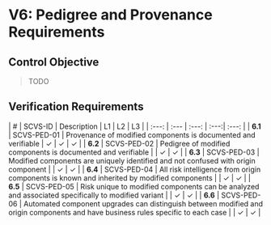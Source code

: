 # V6: Pedigree and Provenance Requirements

## Control Objective

> TODO

<div style="page-break-after: always;"> 
</div>

## Verification Requirements

| # | SCVS-ID | Description | L1 | L2 | L3 |
| :---: | :--- | :---: | :---:| :---: |
| **6.1** | SCVS-PED-01 | Provenance of modified components is documented and verifiable | ✓ | ✓ | ✓ |
| **6.2** | SCVS-PED-02 | Pedigree of modified components is documented and verifiable | | ✓ | ✓ |
| **6.3** | SCVS-PED-03 | Modified components are uniquely identified and not confused with origin component | | ✓ | ✓ |
| **6.4** | SCVS-PED-04 | All risk intelligence from origin components is known and inherited by modified components | | ✓ | ✓ |
| **6.5** | SCVS-PED-05 | Risk unique to modified components can be analyzed and associated specifically to modified variant | | ✓ | ✓ |
| **6.6** | SCVS-PED-06 | Automated component upgrades can distinguish between modified and origin components and have business rules specific to each case | | ✓ | ✓ |
